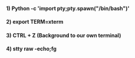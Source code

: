 #### 1) Python -c 'import pty;pty.spawn("/bin/bash")'

#### 2) export TERM=xterm

#### 3) CTRL + Z (Background to our own terminal)

#### 4) stty raw -echo;fg
